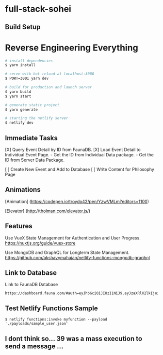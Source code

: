 # full-stack-sohei

## Build Setup
# Reverse Engineering Everything

```bash
# install dependencies
$ yarn install

# serve with hot reload at localhost:3000
$ PORT=3001 yarn dev

# build for production and launch server
$ yarn build
$ yarn start

# generate static project
$ yarn generate

# starting the netlify server
$ netlify dev
```

## Immediate Tasks
[X] Query Event Detail by ID from FaunaDB.
[X] Load Event Detail to Individual Event Page.
    - Get the ID from Individual Data package.
    - Get the ID from Server Data Package.

[ ] Create New Event and Add to Database
[ ] Write Content for Philosophy Page

## Animations
[Animation]
(https://codepen.io/troydo42/pen/YzwVMLm?editors=1100)

[Elevator]
(http://tholman.com/elevator.js/)

## Features
Use VueX State Management for Authentication and User Progress.
https://nuxtjs.org/guide/vuex-store

Use MongoDB and GraphQL for Longterm State Management. 
https://github.com/akshayymahajan/netlify-functions-mongodb-graphql 

## Link to Database
Link to FaunaDB Database
```
https://dashboard.fauna.com/#auth=eyJhbGciOiJIUzI1NiJ9.eyJzaXRlX2lkIjoiYTQ3NTFhNWItMDZkZi00MzJiLTllNTEtOTY5YmIwOTY3MjJhIiwiYWNjb3VudF9pZCI6IjViNDgzZWZlYzk2NTkyNzA0YWUxYjljMiIsInJlbW90ZV9pZCI6ImE0NzUxYTViLTA2ZGYtNDMyYi05ZTUxLTk2OWJiMDk2NzIyYSJ9.YqooUS81YNDLaNh3esNoC9yxf48g6fTUY0HoyGvKmTM
```

## Test Netlify Functions Sample
```
$ netlify functions:invoke myfunction --payload './payloads/sample_user.json'
```
## I dont think so... 39 was a mass execution to send a message ...